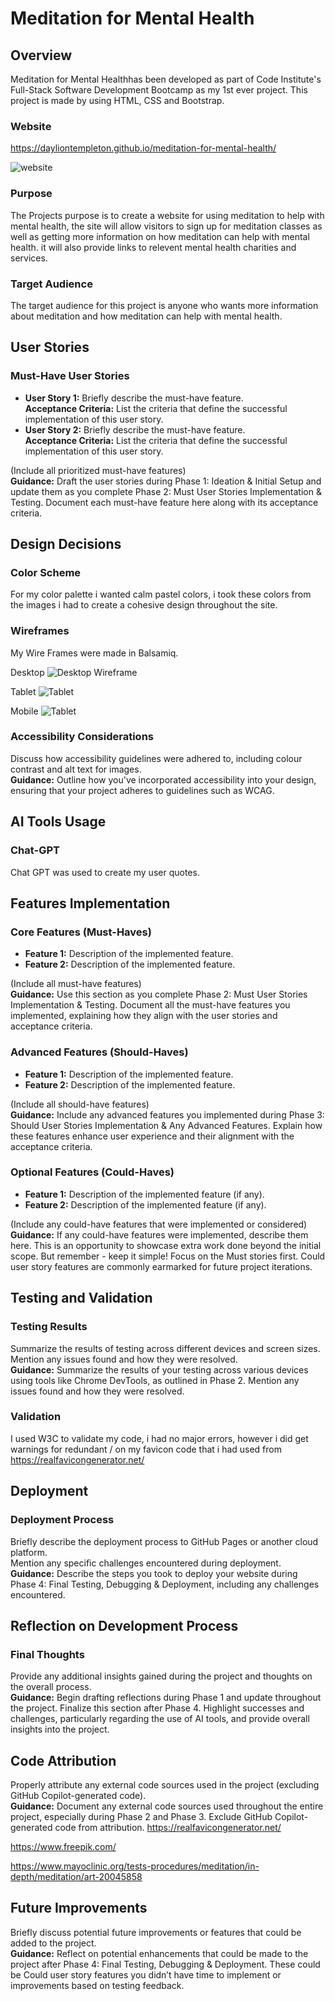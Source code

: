 # Meditation for Mental Health

## Overview

Meditation for Mental Healthhas been developed as part of Code Institute's Full-Stack Software Development Bootcamp as my 1st ever project. This project is made by using HTML, CSS and Bootstrap.

### Website
https://dayliontempleton.github.io/meditation-for-mental-health/

![website](<Screenshot 2024-10-23 at 09-18-29 Meditation for Mental Health Home.png>)


### Purpose
The Projects purpose is to create a website for using meditation to help with mental health, the site will allow visitors to sign up for meditation classes as well as getting more information on how meditation can help with mental health. it will also provide links to relevent mental health charities and services.

### Target Audience
The target audience for this project is anyone who wants more information about meditation and how meditation can help with mental health.

## User Stories

### Must-Have User Stories
- **User Story 1:** Briefly describe the must-have feature.  
  **Acceptance Criteria:** List the criteria that define the successful implementation of this user story.
- **User Story 2:** Briefly describe the must-have feature.  
  **Acceptance Criteria:** List the criteria that define the successful implementation of this user story.

(Include all prioritized must-have features)  
**Guidance:** Draft the user stories during Phase 1: Ideation & Initial Setup and update them as you complete Phase 2: Must User Stories Implementation & Testing. Document each must-have feature here along with its acceptance criteria.



## Design Decisions

### Color Scheme
For my color palette i wanted calm pastel colors, i took these colors from the images i had to create a cohesive design throughout the site.
### Wireframes
My Wire Frames were made in Balsamiq.

Desktop
![Desktop Wireframe](<Screenshot 2024-10-23 122050.png>)

Tablet
![Tablet](<Screenshot 2024-10-23 123226.png>)

Mobile
![Tablet](<Screenshot 2024-10-23 123735.png>)

### Accessibility Considerations
Discuss how accessibility guidelines were adhered to, including colour contrast and alt text for images.  
**Guidance:** Outline how you've incorporated accessibility into your design, ensuring that your project adheres to guidelines such as WCAG.

## AI Tools Usage

### Chat-GPT
Chat GPT was used to create my user quotes. 


## Features Implementation

### Core Features (Must-Haves)
- **Feature 1:** Description of the implemented feature.
- **Feature 2:** Description of the implemented feature.

(Include all must-have features)  
**Guidance:** Use this section as you complete Phase 2: Must User Stories Implementation & Testing. Document all the must-have features you implemented, explaining how they align with the user stories and acceptance criteria.

### Advanced Features (Should-Haves)
- **Feature 1:** Description of the implemented feature.
- **Feature 2:** Description of the implemented feature.

(Include all should-have features)  
**Guidance:** Include any advanced features you implemented during Phase 3: Should User Stories Implementation & Any Advanced Features. Explain how these features enhance user experience and their alignment with the acceptance criteria.

### Optional Features (Could-Haves)
- **Feature 1:** Description of the implemented feature (if any).
- **Feature 2:** Description of the implemented feature (if any).

(Include any could-have features that were implemented or considered)  
**Guidance:** If any could-have features were implemented, describe them here. This is an opportunity to showcase extra work done beyond the initial scope. But remember - keep it simple! Focus on the Must stories first. Could user story features are commonly earmarked for future project iterations.

## Testing and Validation

### Testing Results
Summarize the results of testing across different devices and screen sizes.  
Mention any issues found and how they were resolved.  
**Guidance:** Summarize the results of your testing across various devices using tools like Chrome DevTools, as outlined in Phase 2. Mention any issues found and how they were resolved.

### Validation
I used W3C to validate my code, i had no major errors, however i did get warnings for redundant / on my favicon code that i had used from https://realfavicongenerator.net/ 

## Deployment

### Deployment Process
Briefly describe the deployment process to GitHub Pages or another cloud platform.  
Mention any specific challenges encountered during deployment.  
**Guidance:** Describe the steps you took to deploy your website during Phase 4: Final Testing, Debugging & Deployment, including any challenges encountered.

## Reflection on Development Process

### Final Thoughts
Provide any additional insights gained during the project and thoughts on the overall process.  
**Guidance:** Begin drafting reflections during Phase 1 and update throughout the project. Finalize this section after Phase 4. Highlight successes and challenges, particularly regarding the use of AI tools, and provide overall insights into the project.

## Code Attribution
Properly attribute any external code sources used in the project (excluding GitHub Copilot-generated code).  
**Guidance:** Document any external code sources used throughout the entire project, especially during Phase 2 and Phase 3. Exclude GitHub Copilot-generated code from attribution.
https://realfavicongenerator.net/

https://www.freepik.com/ 

https://www.mayoclinic.org/tests-procedures/meditation/in-depth/meditation/art-20045858 
## Future Improvements
Briefly discuss potential future improvements or features that could be added to the project.  
**Guidance:** Reflect on potential enhancements that could be made to the project after Phase 4: Final Testing, Debugging & Deployment. These could be Could user story features you didn’t have time to implement or improvements based on testing feedback.